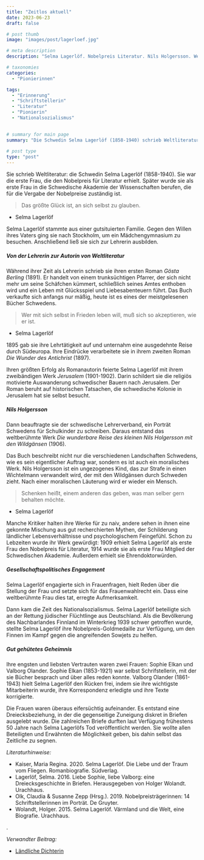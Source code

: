 ```yaml
---
title: "Zeitlos aktuell"
date: 2023-06-23
draft: false

# post thumb
image: "images/post/lagerloef.jpg"

# meta description
description: "Selma Lagerlöf. Nobelpreis Literatur. Nils Holgersson. Weltliteratur. Gösta Berling. Die Wunder des Antichrist. Schriftstellerin. Jerusalem. Rettung jüdischer Flüchtlinge. Schweden. Bestsellerautorin. Hilfe Nationalsozialismus. Liebe zu Frauen. Briefkultur."

# taxonomies
categories:
  - "Pionierinnen"

tags:
  - "Erinnerung"
  - "Schriftstellerin"
  - "Literatur"
  - "Pionierin"
  - "Nationalsozialismus"
 

# summary for main page
summary: "Die Schwedin Selma Lagerlöf (1858-1940) schrieb Weltliteratur und war die erste Frau, die den Nobelpreis für Literatur erhielt."
  
# post type
type: "post"
---
```


Sie schrieb Weltliteratur: die Schwedin Selma Lagerlöf (1858-1940). Sie war die erste Frau, die den Nobelpreis für Literatur erhielt. Später wurde sie als erste Frau in die Schwedische Akademie der Wissenschaften berufen, die für die Vergabe der Nobelpreise zuständig ist.

>Das größte Glück ist, an sich selbst zu glauben.

- Selma Lagerlöf

Selma Lagerlöf stammte aus einer gutsituierten Familie. Gegen den Willen ihres Vaters ging sie nach Stockholm, um ein Mädchengymnasium zu besuchen. Anschließend ließ sie sich zur Lehrerin ausbilden.

##### Von der Lehrerin zur Autorin von Weltliteratur

Während ihrer Zeit als Lehrerin schrieb sie ihren ersten Roman *Gösta Berling* (1891). Er handelt von einem trunksüchtigen Pfarrer, der sich nicht mehr um seine Schäfchen kümmert, schließlich seines Amtes enthoben wird und ein Leben mit Glücksspiel und Liebesabenteuern führt. Das Buch verkaufte sich anfangs nur mäßig, heute ist es eines der meistgelesenen Bücher Schwedens.

>Wer mit sich selbst in Frieden leben will, muß sich so akzeptieren, wie er ist.

- Selma Lagerlöf

1895 gab sie ihre Lehrtätigkeit auf und unternahm eine ausgedehnte Reise durch Südeuropa. Ihre Eindrücke verarbeitete sie in ihrem zweiten Roman *Die Wunder des Antichrist* (1897).

Ihren größten Erfolg als Romanautorin feierte Selma Lagerlöf mit ihrem zweibändigen Werk *Jerusalem* (1901-1902). Darin schildert sie die religiös motivierte Auswanderung schwedischer Bauern nach Jerusalem. Der Roman beruht auf historischen Tatsachen, die schwedische Kolonie in Jerusalem hat sie selbst besucht. 

##### Nils Holgersson

Dann beauftragte sie der schwedische Lehrerverband, ein Porträt Schwedens für Schulkinder zu schreiben. Daraus entstand das weltberühmte Werk *Die wunderbare Reise des kleinen Nils Holgersson mit den Wildgänsen* (1906).

Das Buch beschreibt nicht nur die verschiedenen Landschaften Schwedens, wie es sein eigentlicher Auftrag war, sondern es ist auch ein moralisches Werk. Nils Holgersson ist ein ungezogenes Kind, das zur Strafe in einen Wichtelmann verwandelt wird, der mit den Wildgänsen durch Schweden zieht. Nach einer moralischen Läuterung wird er wieder ein Mensch.

>Schenken heißt, einem anderen das geben, was man selber gern behalten möchte.

- Selma Lagerlöf

Manche Kritiker halten ihre Werke für zu naiv, andere sehen in ihnen eine gekonnte Mischung aus gut recherchierten Mythen, der Schilderung ländlicher Lebensverhältnisse und psychologischem Feingefühl. Schon zu Lebzeiten wurde ihr Werk gewürdigt: 1909 erhielt Selma Lagerlöf als erste Frau den Nobelpreis für Literatur, 1914 wurde sie als erste Frau Mitglied der Schwedischen Akademie. Außerdem erhielt sie Ehrendoktorwürden.

##### Gesellschaftspolitisches Engagement

Selma Lagerlöf engagierte sich in Frauenfragen, hielt Reden über die Stellung der Frau und setzte sich für das Frauenwahlrecht ein. Dass eine weltberühmte Frau dies tat, erregte Aufmerksamkeit.

Dann kam die Zeit des Nationalsozialismus. Selma Lagerlöf beteiligte sich an der Rettung jüdischer Flüchtlinge aus Deutschland. Als die Bevölkerung des Nachbarlandes Finnland im Winterkrieg 1939 schwer getroffen wurde, stellte Selma Lagerlöf ihre Nobelpreis-Goldmedaille zur Verfügung, um den Finnen im Kampf gegen die angreifenden Sowjets zu helfen.

##### Gut gehütetes Geheimnis

Ihre engsten und liebsten Vertrauten waren zwei Frauen: Sophie Elkan und Valborg Olander. Sophie Elkan (1853-1921) war selbst Schrifstellerin, mit der sie Bücher besprach und über alles reden konnte. Valborg Olander (1861-1943) hielt Selma Lagerlöf den Rücken frei, indem sie ihre wichtigste Mitarbeiterin wurde, ihre Korrespondenz erledigte und ihre Texte korrigierte. 

Die Frauen waren überaus eifersüchtig aufeinander. Es entstand eine Dreiecksbeziehung, in der die gegenseitige Zuneigung diskret in Briefen ausgelebt wurde. Die zahlreichen Briefe durften laut Verfügung frühestens 50 Jahre nach Selma Lagerlöfs Tod veröffentlicht werden. Sie wollte allen Beteiligten und Erwähnten die Möglichkeit geben, bis dahin selbst das Zeitliche zu segnen.


*Literaturhinweise:*
- Kaiser, Maria Regina. 2020. Selma Lagerlöf. Die Liebe und der Traum vom Fliegen. Romanbiografie. Südverlag.
- Lagerlöf, Selma. 2016. Liebe Sophie, liebe Valborg: eine Dreiecksgeschichte in Briefen. Herausgegeben von Holger Wolandt. Urachhaus.
- Olk, Claudia & Susanne Zepp (Hrsg.). 2019. Nobelpreisträgerinnen: 14 Schriftstellerinnen im Porträt. De Gruyter.
- Wolandt, Holger. 2015. Selma Lagerlöf. Värmland und die Welt, eine Biografie. Urachhaus.



.


*Verwandter Beitrag:*
- [Ländliche Dichterin](https://www.erinnermich.eu/blog/gabrielamistral/)
